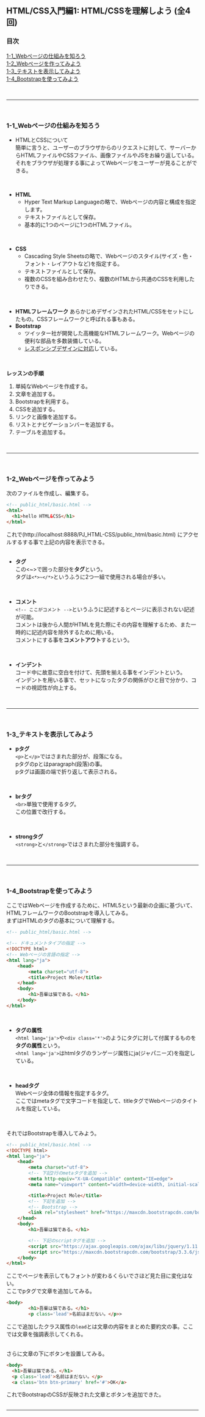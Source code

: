 ## HTML/CSS入門編1: HTML/CSSを理解しよう (全4回)

### 目次
[1-1_Webページの仕組みを知ろう](#1-1_Webページの仕組みを知ろう)</br>
[1-2_Webページを作ってみよう](#1-2_Webページを作ってみよう)</br>
[1-3_テキストを表示してみよう](#1-3_テキストを表示してみよう)</br>
[1-4_Bootstrapを使ってみよう](#1-4_Bootstrapを使ってみよう)</br>

</br>

***
</br>

### 1-1_Webページの仕組みを知ろう
- HTMLとCSSについて</br>
  簡単に言うと、ユーザーのブラウザからのリクエストに対して、サーバーからHTMLファイルやCSSファイル、画像ファイルやJSをお繰り返している。</br>
  それをブラウザが処理する事によってWebページをユーザーが見ることができる。</br>
</br>

- **HTML**
  - Hyper Text Markup Languageの略で、Webページの内容と構成を指定します。
  - テキストファイルとして保存。
  - 基本的に1つのページに1つのHTMLファイル。</br>
</br>

- **CSS**
  - Cascading Style Sheetsの略で、Webページのスタイル(サイズ・色・フォント・レイアウトなど)を指定する。
  - テキストファイルとして保存。
  - 複数のCSSを組み合わせたり、複数のHTMLから共通のCSSを利用したりできる。</br>
</br>

- **HTMLフレームワーク**
  あらかじめデザインされたHTML/CSSをセットにしたもの。CSSフレームワークと呼ばれる事もある。
- **Bootstrap**
  - ツイッター社が開発した高機能なHTMLフレームワーク。Webページの便利な部品を多数装備している。</br>
  - <u>レスポンシブデザインに対応</u>している。</br>
</br>

**レッスンの手順**</br>
1. 単純なWebページを作成する。
2. 文章を追加する。
3. Bootstrapを利用する。
4. CSSを追加する。
5. リンクと画像を追加する。
6. リストとナビゲーションバーを追加する。
7. テーブルを追加する。</br>
</br>

***
</br>

### 1-2_Webページを作ってみよう
次のファイルを作成し、編集する。</br>

```html
<!-- public_html/basic.html -->
<html>
  <h1>hello HTML&CSS</h1>
</html>
```
これで(http://localhost:8888/PJ_HTML-CSS/public_html/basic.html)
にアクセルするする事で上記の内容を表示できる。</br>
</br>

* **タグ**</br>
  この<~>で囲った部分を**タグ**という。</br>
  タグは`<*>~</*>`というふうに2つ一組で使用される場合が多い。</br>
</br>

* **コメント**</br>
  `<!-- ここがコメント -->`というふうに記述するとページに表示されない記述が可能。</br>
  コメントは後から人間がHTMLを見た際にその内容を理解するため、また一時的に記述内容を除外するために用いる。</br>
  コメントにする事を**コメントアウト**するという。</br>
</br>

* **インデント**</br>
  コード中に故意に空白を付けて、先頭を揃える事をインデントという。</br>
  インデントを用いる事で、セットになったタグの関係がひと目で分かり、コードの視認性が向上する。</br>
</br>

***
</br>

### 1-3_テキストを表示してみよう

* **pタグ**</br>
  `<p>`と`</p>`ではさまれた部分が、段落になる。</br>
  pタグのpとはparagraph(段落)の事。</br>
  pタグは画面の端で折り返して表示される。</br>
</br>

* **brタグ**</br>
  `<br>`単独で使用するタグ。</br>
  この位置で改行する。</br>
</br>

* **strongタグ**</br>
  `<strong>`と`</strong>`ではさまれた部分を強調する。</br>
</br>

***
</br>

### 1-4_Bootstrapを使ってみよう
ここではWebページを作成するために、HTML5という最新の企画に基づいて、HTMLフレームワークのBootstrapを導入してみる。</br>
まずはHTMLのタグの基本について理解する。</br>
```html
<!-- public_html/basic.html -->

<!-- ドキュメントタイプの指定 -->
<!DOCTYPE html>
<!-- Webページの言語の指定 -->
<html lang="ja">
    <head>
        <meta charset="utf-8">
        <title>Project Mole</title>
    </head>
    <body>
        <h1>吾輩は猫である。</h1>
    </body>
</html>
```
</br>

* **タグの属性**</br>
  `<html lang='ja'>`や`<div class='*'>`のようにタグに対して付属するものを**タグの属性**という。</br>
  `<html lang='ja'>`はhtmlタグのランゲージ属性にja(ジャパニーズ)を指定している。</br>
</br>

* **headタグ**</br>
  Webページ全体の情報を指定するタグ。</br>
  ここではmetaタグで文字コードを指定して、titleタグでWebページのタイトルを指定している。</br>
</br>

それではBootstrapを導入してみよう。
```html
<!-- public_html/basic.html -->
<!DOCTYPE html>
<html lang="ja">
    <head>
        <meta charset="utf-8">
        <!-- 下記2行のmetaタグを追加 -->
        <meta http-equiv="X-UA-Compatible" content="IE=edge">
        <meta name="viewport" content="width=device-width, initial-scale=1">

        <title>Project Mole</title>
        <!-- 下記を追加 -->
        <!-- Bootstrap -->
        <link rel="stylesheet" href="https://maxcdn.bootstrapcdn.com/bootstrap/3.3.6/css/bootstrap.min.css">
    </head>
    <body>
        <h1>吾輩は猫である。</h1>

        <!-- 下記のscriptタグを追加 -->
        <script src="https://ajax.googleapis.com/ajax/libs/jquery/1.11.3/jquery.min.js"></script>
        <script src="https://maxcdn.bootstrapcdn.com/bootstrap/3.3.6/js/bootstrap.min.js"></script>
    </body>
</html>
```
ここでページを表示してもフォントが変わるくらいでさほど見た目に変化はない。</br>
ここでpタグで文章を追加してみる。</br>

```html
<body>
        <h1>吾輩は猫である。</h1>
        <p class='lead'>名前はまだない。</p>>
```
ここで追加したクラス属性の`lead`とは文章の内容をまとめた要約文の事。ここでは文章を強調表示してくれる。</br>
</br>

さらに文章の下にボタンを設置してみる。</br>

```html
<body>
  <h1>吾輩は猫である。</h1>
  <p class='lead'>名前はまだない。</p>
  <a class='btn btn-primary' href='#'>OK</a>
```
これでBootstrapのCSSが反映された文章とボタンを追加できた。</br>
</br>

***
</br>

